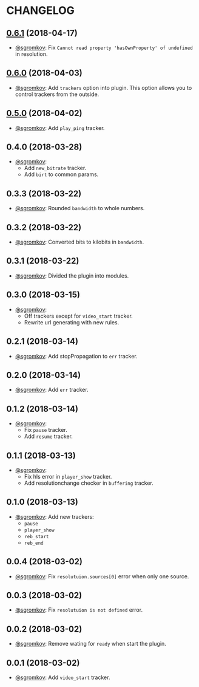 # CHANGELOG

<a name="0.6.1"></a>
## [0.6.1](https://github.com/sgromkov/videojs-smart-tracking/compare/v0.6.0...v0.6.1) (2018-04-17)
* [@sgromkov](https://github.com/sgromkov/): Fix `Cannot read property 'hasOwnProperty' of undefined` in resolution.

<a name="0.6.0"></a>
## [0.6.0](https://github.com/sgromkov/videojs-smart-tracking/compare/v0.5.0...v0.6.0) (2018-04-03)
* [@sgromkov](https://github.com/sgromkov/): Add `trackers` option into plugin. This option allows you to control trackers from the outside.

<a name="0.5.0"></a>
## [0.5.0](https://github.com/sgromkov/videojs-smart-tracking/compare/v0.4.0...v0.5.0) (2018-04-02)
* [@sgromkov](https://github.com/sgromkov/): Add `play_ping` tracker.

<a name="0.4.0"></a>
## 0.4.0 (2018-03-28)
* [@sgromkov](https://github.com/sgromkov/):
    * Add `new_bitrate` tracker.
    * Add `birt` to common params.

<a name="0.3.3"></a>
## 0.3.3 (2018-03-22)
* [@sgromkov](https://github.com/sgromkov/): Rounded `bandwidth` to whole numbers.

<a name="0.3.@"></a>
## 0.3.2 (2018-03-22)
* [@sgromkov](https://github.com/sgromkov/): Converted bits to kilobits in `bandwidth`.

<a name="0.3.1"></a>
## 0.3.1 (2018-03-22)
* [@sgromkov](https://github.com/sgromkov/): Divided the plugin into modules.

<a name="0.3.0"></a>
## 0.3.0 (2018-03-15)
* [@sgromkov](https://github.com/sgromkov/):
    * Off trackers except for `video_start` tracker.
    * Rewrite url generating with new rules.

<a name="0.2.1"></a>
## 0.2.1 (2018-03-14)
* [@sgromkov](https://github.com/sgromkov/): Add stopPropagation to `err` tracker.

<a name="0.2.0"></a>
## 0.2.0 (2018-03-14)
* [@sgromkov](https://github.com/sgromkov/): Add `err` tracker.

<a name="0.1.2"></a>
## 0.1.2 (2018-03-14)
* [@sgromkov](https://github.com/sgromkov/):
    * Fix `pause` tracker.
    * Add `resume` tracker.

<a name="0.1.1"></a>
## 0.1.1 (2018-03-13)
* [@sgromkov](https://github.com/sgromkov/):
    * Fix hls error in `player_show` tracker.
    * Add resolutionchange checker in `buffering` tracker.

<a name="0.1.0"></a>
## 0.1.0 (2018-03-13)
* [@sgromkov](https://github.com/sgromkov/): Add new trackers:
    * `pause`
    * `player_show`
    * `reb_start`
    * `reb_end`

<a name="0.0.4"></a>
## 0.0.4 (2018-03-02)
* [@sgromkov](https://github.com/sgromkov/): Fix `resolutuion.sources[0]` error when only one source.

<a name="0.0.3"></a>
## 0.0.3 (2018-03-02)
* [@sgromkov](https://github.com/sgromkov/): Fix `resolutuion is not defined` error.

<a name="0.0.2"></a>
## 0.0.2 (2018-03-02)
* [@sgromkov](https://github.com/sgromkov/): Remove wating for `ready` when start the plugin.

<a name="0.0.1"></a>
## 0.0.1 (2018-03-02)
* [@sgromkov](https://github.com/sgromkov/): Add `video_start` tracker.
